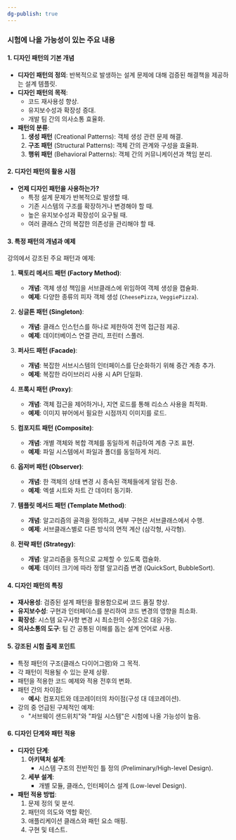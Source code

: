 ```yaml
---
dg-publish: true
---
```


### **시험에 나올 가능성이 있는 주요 내용**

#### **1. 디자인 패턴의 기본 개념**

- **디자인 패턴의 정의**: 반복적으로 발생하는 설계 문제에 대해 검증된 해결책을 제공하는 설계 템플릿.
- **디자인 패턴의 목적**:
    - 코드 재사용성 향상.
    - 유지보수성과 확장성 증대.
    - 개발 팀 간의 의사소통 효율화.
- **패턴의 분류**:
    1. **생성 패턴** (Creational Patterns): 객체 생성 관련 문제 해결.
    2. **구조 패턴** (Structural Patterns): 객체 간의 관계와 구성을 효율화.
    3. **행위 패턴** (Behavioral Patterns): 객체 간의 커뮤니케이션과 책임 분리.

#### **2. 디자인 패턴의 활용 시점**

- **언제 디자인 패턴을 사용하는가?**
    - 특정 설계 문제가 반복적으로 발생할 때.
    - 기존 시스템의 구조를 확장하거나 변경해야 할 때.
    - 높은 유지보수성과 확장성이 요구될 때.
    - 여러 클래스 간의 복잡한 의존성을 관리해야 할 때.

#### **3. 특정 패턴의 개념과 예제**

강의에서 강조된 주요 패턴과 예제:

1. **팩토리 메서드 패턴 (Factory Method)**:
    
    - **개념**: 객체 생성 책임을 서브클래스에 위임하여 객체 생성을 캡슐화.
    - **예제**: 다양한 종류의 피자 객체 생성 (`CheesePizza`, `VeggiePizza`).
2. **싱글톤 패턴 (Singleton)**:
    
    - **개념**: 클래스 인스턴스를 하나로 제한하여 전역 접근점 제공.
    - **예제**: 데이터베이스 연결 관리, 프린터 스풀러.
3. **퍼사드 패턴 (Facade)**:
    
    - **개념**: 복잡한 서브시스템의 인터페이스를 단순화하기 위해 중간 계층 추가.
    - **예제**: 복잡한 라이브러리 사용 시 API 단일화.
4. **프록시 패턴 (Proxy)**:
    
    - **개념**: 객체 접근을 제어하거나, 지연 로드를 통해 리소스 사용을 최적화.
    - **예제**: 이미지 뷰어에서 필요한 시점까지 이미지를 로드.
5. **컴포지트 패턴 (Composite)**:
    
    - **개념**: 개별 객체와 복합 객체를 동일하게 취급하여 계층 구조 표현.
    - **예제**: 파일 시스템에서 파일과 폴더를 동일하게 처리.
6. **옵저버 패턴 (Observer)**:
    
    - **개념**: 한 객체의 상태 변경 시 종속된 객체들에게 알림 전송.
    - **예제**: 엑셀 시트와 차트 간 데이터 동기화.
7. **템플릿 메서드 패턴 (Template Method)**:
    
    - **개념**: 알고리즘의 골격을 정의하고, 세부 구현은 서브클래스에서 수행.
    - **예제**: 서브클래스별로 다른 방식의 면적 계산 (삼각형, 사각형).
8. **전략 패턴 (Strategy)**:
    
    - **개념**: 알고리즘을 동적으로 교체할 수 있도록 캡슐화.
    - **예제**: 데이터 크기에 따라 정렬 알고리즘 변경 (QuickSort, BubbleSort).

#### **4. 디자인 패턴의 특징**

- **재사용성**: 검증된 설계 패턴을 활용함으로써 코드 품질 향상.
- **유지보수성**: 구현과 인터페이스를 분리하여 코드 변경의 영향을 최소화.
- **확장성**: 시스템 요구사항 변경 시 최소한의 수정으로 대응 가능.
- **의사소통의 도구**: 팀 간 공통된 이해를 돕는 설계 언어로 사용.

#### **5. 강조된 시험 출제 포인트**

- 특정 패턴의 구조(클래스 다이어그램)와 그 목적.
- 각 패턴이 적용될 수 있는 문제 상황.
- 패턴을 적용한 코드 예제와 적용 전후의 변화.
- 패턴 간의 차이점:
    - **예시**: 컴포지트와 데코레이터의 차이점(구성 대 데코레이션).
- 강의 중 언급된 구체적인 예제:
    - "서브웨이 샌드위치"와 "파일 시스템"은 시험에 나올 가능성이 높음.

#### **6. 디자인 단계와 패턴 적용**

- **디자인 단계**:
    1. **아키텍처 설계**:
        - 시스템 구조의 전반적인 틀 정의 (Preliminary/High-level Design).
    2. **세부 설계**:
        - 개별 모듈, 클래스, 인터페이스 설계 (Low-level Design).
- **패턴 적용 방법**:
    1. 문제 정의 및 분석.
    2. 패턴의 의도와 역할 확인.
    3. 애플리케이션 클래스와 패턴 요소 매핑.
    4. 구현 및 테스트.

